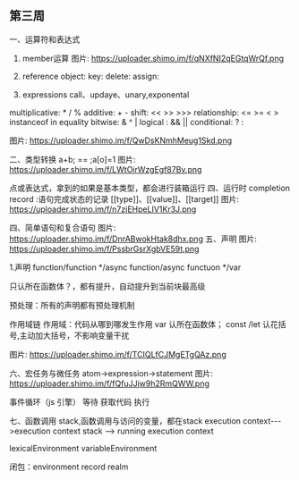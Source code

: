 ## 第三周
一、运算符和表达式

1. member运算
图片: https://uploader.shimo.im/f/qNXfNI2qEGtqWrQf.png

2. reference
object:
key:
delete:
assign:

3. expressions
call、updaye、unary,exponental

multiplicative: * / %
additive: + -
shift: << >> >>>
relationship:
<= >= < > instanceof in
equality
bitwise: & ^ |
logical : && ||
conditional: ? :


图片: https://uploader.shimo.im/f/QwDsKNmhMeug1Skd.png

二、类型转换
 a+b; == ;a[o]=1
图片: https://uploader.shimo.im/f/LWtOirWzgEgf87Bv.png

点或表达式，拿到的如果是基本类型，都会进行装箱运行
四、运行时
completion record  :语句完成状态的记录
[[type]]、[[value]]、[[target]]
图片: https://uploader.shimo.im/f/n7zjEHpeLIV1Kr3J.png

四、简单语句和复合语句
图片: https://uploader.shimo.im/f/DnrABwokHtak8dhx.png
五、声明
图片: https://uploader.shimo.im/f/PssbrGsrXgbVE59t.png

1.声明
function/function */async function/async functuon */var

只认所在函数体？，都有提升，自动提升到当前块最高级

预处理：所有的声明都有预处理机制

作用域链
作用域：代码从哪到哪发生作用
var 认所在函数体；
const /let 认花括号,主动加大括号，不影响变量干扰

图片: https://uploader.shimo.im/f/TCIQLfCJMgETgQAz.png

六、宏任务与微任务
atom->expression->statement
图片: https://uploader.shimo.im/f/fQfuJJjw9h2RmQWW.png

事件循环（js 引擎）
等待
获取代码
执行

七、函数调用
stack,函数调用与访问的变量，都在stack
execution context--->execution context stack --> running execution context

lexicalEnvironment
variableEnvironment

闭包：environment record 
realm 